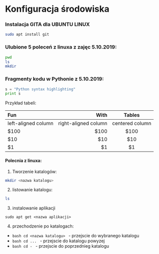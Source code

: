 # Konfiguracja środowiska 

### Instalacja GITA dla UBUNTU LINUX
```sh
sudo apt install git
```


### Ulubione 5 poleceń z linuxa z zajęc 5.10.2019:
```sh
pwd
ls
mkdir
```

### Fragmenty kodu w Pythonie z 5.10.2019:
```python
s = "Python syntax highlighting"
print s
```



Przykład tabeli:

| Fun                  | With                 | Tables          |
| :------------------- | -------------------: |:---------------:|
| left-aligned column  | right-aligned column | centered column |
| $100                 | $100                 | $100            |
| $10                  | $10                  | $10             |
| $1                   | $1                   | $1              |



#### Polecnia z linuxa: 
1. Tworzenie katalogów:
```bash
mkdir <nazwa katalogu>
```
2. listowanie katalogu:
```bash
ls 
```
3. instalowanie aplikacji
```shell
sudo apt get <nazwa aplikacji>
```
4. przechodzenie po katalogach:
+ ```bash cd <nazwa katalogu> ``` - przejscie do wybranego katalogu 
+ ```bash cd ... ``` - przejscie do katalogu powyzej 
+ ```bash cd - ``` - przejscie do poprzednieg katalogu 

